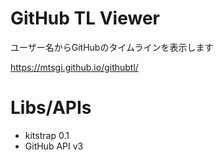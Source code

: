 # GitHub TL Viewer
ユーザー名からGitHubのタイムラインを表示します

https://mtsgi.github.io/githubtl/

# Libs/APIs
- kitstrap 0.1
- GitHub API v3
